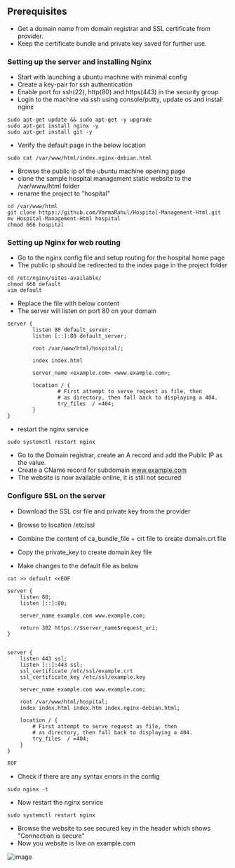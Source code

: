 ## Prerequisites
- Get a domain name from domain registrar and SSL certificate from provider.
- Keep the certificate bundle and private key saved for further use.

### Setting up the server and installing Nginx
- Start with launching a ubuntu machine with minimal config
- Create a key-pair for ssh authentication
- Enable port for ssh(22), http(80) and https(443) in the security group
- Login to the machine via ssh using console/putty, update os and install nginx
```
sudo apt-get update && sudo apt-get -y upgrade
sudo apt-get install nginx -y
sudo apt-get install git -y
```
- Verify the default page in the below location
```
sudo cat /var/www/html/index.nginx-debian.html
```
- Browse the public ip of the ubuntu machine opening page
- clone the sample hospital management static website to the /var/www/html folder
- rename the project to "hospital"
```
cd /var/www/html
git clone https://github.com/VarmaRahul/Hospital-Management-Html.git
mv Hospital-Management-Html hospital
chmod 666 hospital
```

### Setting up Nginx for web routing
- Go to the nginx config file and setup routing for the hospital home page
- The public ip should be redirected to the index page in the project folder
```
cd /etc/nginx/sites-available/
chmod 666 default
vim default
```
- Replace the file with below content
- The server will listen on port 80 on your domain
```
server {
        listen 80 default_server;
        listen [::]:80 default_server;

        root /var/www/html/hospital/;

        index index.html

        server_name <example.com> <www.example.com>;

        location / {
                # First attempt to serve request as file, then
                # as directory, then fall back to displaying a 404.
                try_files  / =404;
        }
}
```
- restart the nginx service
```
sudo systemctl restart nginx
```
- Go to the Domain registrar, create an A record and add the Public IP as the value.
- Create a CName record for subdomain www.example.com
- The website is now available online, it is still not secured

### Configure SSL on the server
- Download the SSL csr file and private key from the provider
- Browse to location /etc/ssl
- Combine the content of ca_bundle_file + crt file to create domain.crt file
- Copy the private_key to create domain.key file

- Make changes to the default file as below
```
cat >> default <<EOF

server {
    listen 80;
    listen [::]:80;

    server_name example.com www.example.com;

    return 302 https://$server_name$request_uri;
}


server {
	listen 443 ssl;
	listen [::]:443 ssl;
    ssl_certificate /etc/ssl/example.crt
    ssl_certificate_key /etc/ssl/example.key

    server_name example.com www.example.com;

    root /var/www/html/hospital;
    index index.html index.htm index.nginx-debian.html;

    location / {
		# First attempt to serve request as file, then
		# as directory, then fall back to displaying a 404.
		try_files  / =404;
	}
}

EOF
```
- Check if there are any syntax errors in the config
```
sudo nginx -t
```
- Now restart the nginx service
```
sudo systemctl restart nginx
```
- Browse the website to see secured key in the header which shows "Connection is secure"
- Now you website is live on example.com



![image](https://github.com/VarmaRahul/devops-projects/assets/66249367/a2280c6a-56fa-4558-9f49-b2ca828d631d)
